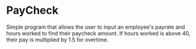 # PayCheck
Simple program that allows the user to input an employee's payrate and hours worked to find their paycheck amount. If hours worked is above 40, their pay is multiplied by 1.5 for overtime.
